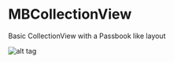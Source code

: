 # MBCollectionView
Basic CollectionView with a Passbook like layout 

![alt tag](https://cloud.githubusercontent.com/assets/3181568/9018296/b2b3bf24-37ab-11e5-8943-5d3c4ad74036.gif)
